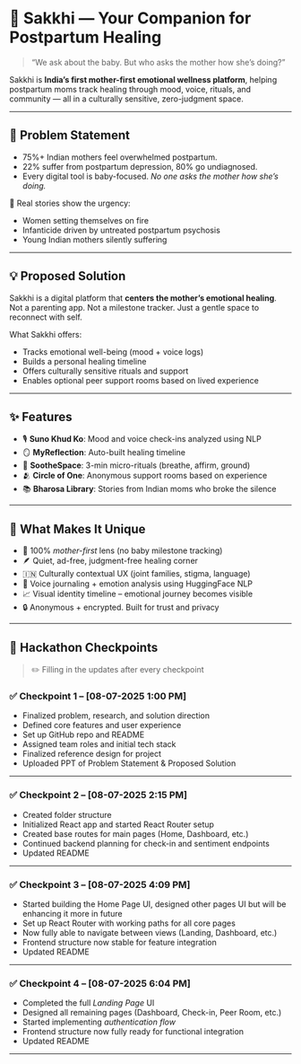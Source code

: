 # 🌸 Sakkhi — Your Companion for Postpartum Healing

> “We ask about the baby. But who asks the mother how she’s doing?”

Sakkhi is **India’s first mother-first emotional wellness platform**, helping postpartum moms track healing through mood, voice, rituals, and community — all in a culturally sensitive, zero-judgment space.

---

## 🧠 Problem Statement

- 75%+ Indian mothers feel overwhelmed postpartum.  
- 22% suffer from postpartum depression, 80% go undiagnosed.  
- Every digital tool is baby-focused. *No one asks the mother how she’s doing.*

📰 Real stories show the urgency:
- Women setting themselves on fire
- Infanticide driven by untreated postpartum psychosis
- Young Indian mothers silently suffering

---

## 💡 Proposed Solution

Sakkhi is a digital platform that **centers the mother’s emotional healing**. Not a parenting app. Not a milestone tracker. Just a gentle space to reconnect with self.

What Sakkhi offers:
- Tracks emotional well-being (mood + voice logs)
- Builds a personal healing timeline
- Offers culturally sensitive rituals and support
- Enables optional peer support rooms based on lived experience

---

## ✨ Features

- 🎙️ **Suno Khud Ko**: Mood and voice check-ins analyzed using NLP  
- 🪞 **MyReflection**: Auto-built healing timeline  
- 🧘 **SootheSpace**: 3-min micro-rituals (breathe, affirm, ground)  
- 🫂 **Circle of One**: Anonymous support rooms based on experience  
- 📚 **Bharosa Library**: Stories from Indian moms who broke the silence  

---

## 🌈 What Makes It Unique

- 🧠 100% *mother-first* lens (no baby milestone tracking)
- 🪶 Quiet, ad-free, judgment-free healing corner
- 🇮🇳 Culturally contextual UX (joint families, stigma, language)
- 🎤 Voice journaling + emotion analysis using HuggingFace NLP
- 📈 Visual identity timeline – emotional journey becomes visible
- 🔒 Anonymous + encrypted. Built for trust and privacy

---

## 📍 Hackathon Checkpoints

> ✏️ Filling in the updates after every checkpoint

### ✅ Checkpoint 1 – [08-07-2025 1:00 PM]

- Finalized problem, research, and solution direction  
- Defined core features and user experience  
- Set up GitHub repo and README  
- Assigned team roles and initial tech stack
- Finalized reference design for project
- Uploaded PPT of Problem Statement & Proposed Solution

---

### ✅ Checkpoint 2 – [08-07-2025 2:15 PM]

- Created folder structure
- Initialized React app and started React Router setup
- Created base routes for main pages (Home, Dashboard, etc.)
- Continued backend planning for check-in and sentiment endpoints
- Updated README

---

### ✅ Checkpoint 3 – [08-07-2025 4:09 PM]

- Started building the Home Page UI, designed other pages UI but will be enhancing it more in future
- Set up React Router with working paths for all core pages
- Now fully able to navigate between views (Landing, Dashboard, etc.)
- Frontend structure now stable for feature integration
- Updated README

---

### ✅ Checkpoint 4 – [08-07-2025 6:04 PM]

- Completed the full *Landing Page* UI
- Designed all remaining pages (Dashboard, Check-in, Peer Room, etc.)
- Started implementing *authentication flow*
- Frontend structure now fully ready for functional integration
- Updated README



---


